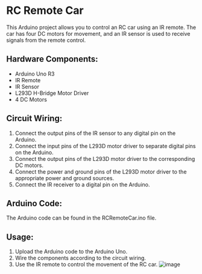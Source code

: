# RC Remote Car

This Arduino project allows you to control an RC car using an IR remote. The car has four DC motors for movement, and an IR sensor is used to receive signals from the remote control.

## Hardware Components:
- Arduino Uno R3
- IR Remote
- IR Sensor
- L293D H-Bridge Motor Driver
- 4 DC Motors

## Circuit Wiring:
1. Connect the output pins of the IR sensor to any digital pin on the Arduino.
2. Connect the input pins of the L293D motor driver to separate digital pins on the Arduino.
3. Connect the output pins of the L293D motor driver to the corresponding DC motors.
4. Connect the power and ground pins of the L293D motor driver to the appropriate power and ground sources.
5. Connect the IR receiver to a digital pin on the Arduino.

## Arduino Code:
The Arduino code can be found in the RCRemoteCar.ino file.

## Usage:
1. Upload the Arduino code to the Arduino Uno.
2. Wire the components according to the circuit wiring.
3. Use the IR remote to control the movement of the RC car.
![image](https://github.com/filegeiasou/Rc_Remote_Car/assets/49124547/aeebaef1-6cdc-49b6-bde9-afe5a960c9a8)
